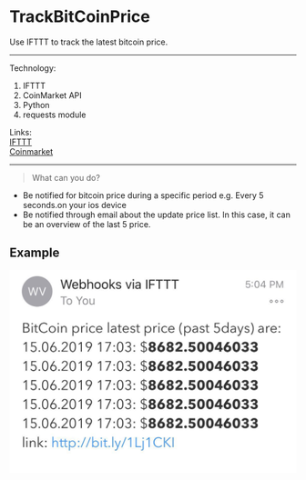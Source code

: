 # TrackBitCoinPrice
Use IFTTT to track the latest bitcoin price. 

***
Technology:

<ol>
  <li>IFTTT</li>
  <li>CoinMarket API</li>
  <li>Python</li>
  <li>requests module</li>
</ol>

Links:<br />
[IFTTT](https://ifttt.com) <br />
[Coinmarket](https://coinmarketcap.com/api/documentation/v1/#section/Quick-Start-Guide)
***

> What can you do?

* Be notified for bitcoin price during a specific period e.g. Every 5 seconds.on your ios device
* Be notified through email about the update price list. In this case, it can be an overview of the last 5 price. 


## Example

![](EmailNotification.jpeg)
